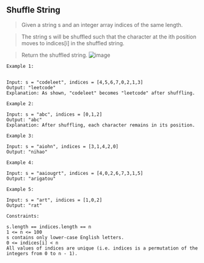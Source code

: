 ## Shuffle String

> Given a string s and an integer array indices of the same length.

> The string s will be shuffled such that the character at the ith position moves to indices[i] in the shuffled string.

> Return the shuffled string.
![image](https://user-images.githubusercontent.com/11692119/117171102-377eb200-ade8-11eb-9132-76f354f3c0e9.png)

```
Example 1:


Input: s = "codeleet", indices = [4,5,6,7,0,2,1,3]
Output: "leetcode"
Explanation: As shown, "codeleet" becomes "leetcode" after shuffling.
```
```
Example 2:

Input: s = "abc", indices = [0,1,2]
Output: "abc"
Explanation: After shuffling, each character remains in its position.
```
```
Example 3:

Input: s = "aiohn", indices = [3,1,4,2,0]
Output: "nihao"
```
```
Example 4:

Input: s = "aaiougrt", indices = [4,0,2,6,7,3,1,5]
Output: "arigatou"
```
```
Example 5:

Input: s = "art", indices = [1,0,2]
Output: "rat"
 ```
```
Constraints:

s.length == indices.length == n
1 <= n <= 100
s contains only lower-case English letters.
0 <= indices[i] < n
All values of indices are unique (i.e. indices is a permutation of the integers from 0 to n - 1).
```
